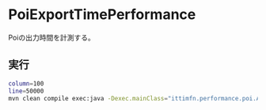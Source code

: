 # PoiExportTimePerformance
Poiの出力時間を計測する。

## 実行

``` bash
column=100
line=50000
mvn clean compile exec:java -Dexec.mainClass="ittimfn.performance.poi.App" -Dexec.args="'${column}' '${line}'"
```